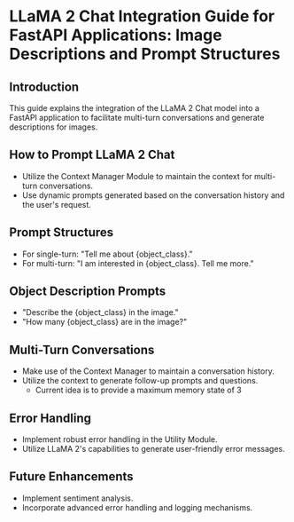 
# LLaMA 2 Chat Integration Guide for FastAPI Applications: Image Descriptions and Prompt Structures

## Introduction

This guide explains the integration of the LLaMA 2 Chat model into a FastAPI application to facilitate multi-turn conversations and generate descriptions for images.

## How to Prompt LLaMA 2 Chat

- Utilize the Context Manager Module to maintain the context for multi-turn conversations.
- Use dynamic prompts generated based on the conversation history and the user's request.

## Prompt Structures

- For single-turn: "Tell me about {object_class}."
- For multi-turn: "I am interested in {object_class}. Tell me more."

## Object Description Prompts

- "Describe the {object_class} in the image."
- "How many {object_class} are in the image?"

## Multi-Turn Conversations

- Make use of the Context Manager to maintain a conversation history.
- Utilize the context to generate follow-up prompts and questions.
  - Current idea is to provide a maximum memory state of 3

## Error Handling

- Implement robust error handling in the Utility Module.
- Utilize LLaMA 2's capabilities to generate user-friendly error messages.

## Future Enhancements

- Implement sentiment analysis.
- Incorporate advanced error handling and logging mechanisms.
